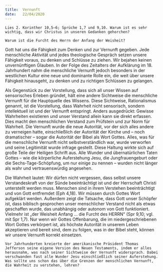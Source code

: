 ```yaml
---
title:  Vernunft
date:   22/04/2020
---
```


`Lies 2. Korinther 10,5–6; Sprüche 1,7 und 9,10. Warum ist es sehr wichtig, dass wir Christus in unseren Gedanken gehorchen?`

`Warum ist die Furcht des Herrn der Anfang der Weisheit?`

Gott hat uns die Fähigkeit zum Denken und zur Vernunft gegeben. Jede menschliche Aktivität und jedes theologische Gespräch setzen unsere Fähigkeit voraus, zu denken und Schlüsse zu ziehen. Wir bejahen keinen unvernünftigen Glauben. In der Folge des Zeitalters der Aufklärung im 18. Jahrhundert nahm die menschliche Vernunft jedoch besonders in der westlichen Kultur eine neue und dominante Rolle ein, die weit über unsere Fähigkeit hinausgeht, zu denken und zu richtigen Schlüssen zu gelangen.

Als Gegenstück zu der Vorstellung, dass sich all unser Wissen auf sensorisches Erleben gründet, hält eine andere Sichtweise die menschliche Vernunft für die Hauptquelle des Wissens. Diese Sichtweise, Rationalismus genannt, ist die Vorstellung, dass Wahrheit nicht sensorisch, sondern intellektuell ist und der Vernunft entspringt. Anders ausgedrückt: Gewisse Wahrheiten existieren und unser Verstand allein kann sie direkt erfassen. Dies macht den menschlichen Verstand zum Prüfstein und zur Norm für Wahrheit. Die Vernunft wurde die neue Autorität, vor der sich alles andere zu verneigen hatte, einschließlich der Autorität der Kirche und – noch dramatischer – sogar die Autorität der Bibel als Wort Gottes. Alles, was für die menschliche Vernunft nicht selbstverständlich war, wurde verworfen und seine Legitimität wurde infrage gestellt. Diese Haltung wirkte sich auf große Teile der Heiligen Schrift aus. Alle Wunder und übernatürlichen Taten Gottes – wie die körperliche Auferstehung Jesu, die Jungfrauengeburt oder die Sechs-Tage-Schöpfung, um nur einige zu nennen – wurden nicht länger als wahr und vertrauenswürdig angesehen.

Die Wahrheit lautet: Wir dürfen nicht vergessen, dass selbst unsere Verstandeskraft von der Sünde beeinträchtigt ist und der Herrschaft Christi unterstellt werden muss. Menschen sind in ihrem Verstehen beeinträchtigt und von Gott entfremdet (Eph 4,18). Wir müssen durch Gottes Wort aufgeklärt werden. Außerdem zeigt die Tatsache, dass Gott unser Schöpfer ist, dass biblisch gesprochen unser menschlicher Verstand nicht als etwas geschaffen wurde, das unabhängig oder autonom von Gott funktioniert. Vielmehr ist „der Weisheit Anfang … die Furcht des HERRN“ (Spr 9,10; vgl. mit Spr 1,7). Nur wenn wir Gottes Offenbarung, die im niedergeschriebenen Wort Gottes verkörpert ist, als höchste Autorität in unserem Leben akzeptieren und bereit sind, dem zu folgen, was in der Bibel steht, können wir unsere Vernunft korrekt einsetzen.

`Vor Jahrhunderten kreierte der amerikanische Präsident Thomas Jefferson seine eigene Version des Neuen Testaments, indem er alles herausnahm, was nach seiner Sichtweise der Vernunft widersprach. Dabei verschwanden fast alle Wunder Jesu einschließlich seiner Auferstehung. Was sollte uns schon das über die Grenzen der menschlichen Vernunft, die Wahrheit zu verstehen, lehren?`